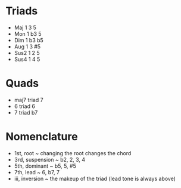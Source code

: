 # Triads

* Maj  1 3 5
* Mon  1 b3 5
* Dim  1 b3 b5
* Aug  1 3 #5
* Sus2 1 2 5
* Sus4 1 4 5


# Quads

* maj7 triad 7
* 6    triad 6
* 7    triad b7


# Nomenclature 

* 1st, root ~ changing the root changes the chord
* 3rd, suspension ~ b2, 2, 3, 4
* 5th, dominant ~ b5, 5, #5
* 7th, lead ~ 6, b7, 7
* iii, inversion ~ the makeup of the triad (lead tone is always above)
